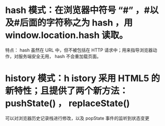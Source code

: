 # hash 模式：在浏览器中符号 “#” ，#以及#后⾯的字符称之为 hash ，⽤ window.location.hash 读取。

特点： hash 虽然在 URL 中，但不被包括在 HTTP 请求中；⽤来指导浏览器动作，对服务端安全⽆⽤， hash 不会重加载⻚⾯。


# history 模式：h istory 采⽤ HTML5 的新特性；且提供了两个新⽅法：pushState() ， replaceState() 
可以对浏览器历史记录栈进⾏修改，以及 popState 事件的监听到状态变更
